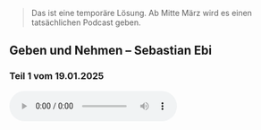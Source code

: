 > Das ist eine temporäre Lösung. Ab Mitte März wird es einen tatsächlichen Podcast geben.

## Geben und Nehmen – Sebastian Ebi
### Teil 1 vom 19.01.2025
<audio controls src="/assets/mp3s/2025-01-19-Geben-und-Nehmen-Teil-1.mp3"></audio>